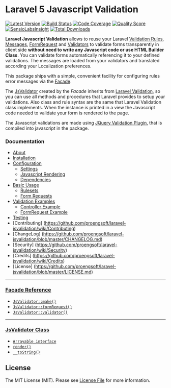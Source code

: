 # Laravel 5 Javascript Validation

[![Latest Version](https://img.shields.io/github/release/proengsoft/laravel-jsvalidation.svg?style=flat-square)](https://github.com/proengsoft/laravel-jsvalidation/releases)
[![Build Status](https://img.shields.io/travis/proengsoft/laravel-jsvalidation/master.svg?style=flat-square)](https://travis-ci.org/proengsoft/laravel-jsvalidation)
[![Code Coverage](https://scrutinizer-ci.com/g/proengsoft/laravel-jsvalidation/badges/coverage.png?b=master)](https://scrutinizer-ci.com/g/proengsoft/laravel-jsvalidation/?branch=master)
[![Quality Score](https://img.shields.io/scrutinizer/g/proengsoft/laravel-jsvalidation.svg?style=flat-square)](https://scrutinizer-ci.com/g/proengsoft/laravel-jsvalidation)
[![SensioLabsInsight](https://insight.sensiolabs.com/projects/ede7cf50-c591-41a0-a6c8-d2e6de4b7131/mini.png)](https://insight.sensiolabs.com/projects/ede7cf50-c591-41a0-a6c8-d2e6de4b7131)
[![Total Downloads](https://img.shields.io/packagist/dt/proengsoft/laravel-jsvalidation.svg?style=flat-square)](https://packagist.org/packages/proengsoft/laravel-jsvalidation)

[JQuery Validation Plugin]: http://jqueryvalidation.org/
[FormRequest]: http://laravel.com/docs/5.0/validation#form-request-validation
[Validators]: http://laravel.com/docs/5.0/validation#form-request-validation
[Validation Rules]: http://laravel.com/docs/5.0/validation#available-validation-rules
[Custom Validations]: http://laravel.com/docs/5.0/validation#custom-validation-rules
[Messages]: http://laravel.com/docs/5.0/validation#error-messages-and-views
[Laravel Localization]: http://laravel.com/docs/5.0/localization 
[Validation]: http://laravel.com/docs/5.0/validation 

**Laravel Javascript Validation** allows to reuse your Laravel [Validation Rules][], [Messages][], [FormRequest][] and [Validators][] to validate forms transparently in client side **without need to write any Javascript code or use HTML Builder Class**. You can validate forms automatically
 referencing it to your defined validations. The messages are loaded from your validators and translated according your Localization preferences.
 
This package ships with a simple, convenient facility for configuring rules error messages via the [Facade](https://github.com/proengsoft/laravel-jsvalidation/wiki/Facade).

The [JsValidator](https://github.com/proengsoft/laravel-jsvalidation/wiki/JsValidator-Class) created by the *Facade* inherits from [Laravel Validation](http://laravel.com/docs/5.0/validation), so you can use all methods and procedures that Laravel provides to 
setup your validations. Also class and rule syntax are the same that Laravel Validation class implements. When the instance is printed in a 
view the Javascript code needed to validate your form is rendered to the page.

The Javascript validations are made using [JQuery Validation Plugin][], that is compiled into javascript in the package.

### Documentation

- [About](https://github.com/proengsoft/laravel-jsvalidation/wiki/Home)
- [Installation](https://github.com/proengsoft/laravel-jsvalidation/wiki/Installation)
- [Configuration](https://github.com/proengsoft/laravel-jsvalidation/wiki/Configuration)
  - [Settings](https://github.com/proengsoft/laravel-jsvalidation/wiki/Settings)
  - [Javascript Rendering](https://github.com/proengsoft/laravel-jsvalidation/wiki/Javascript-Rendering)
  - [Dependencies](https://github.com/proengsoft/laravel-jsvalidation/wiki/Dependencies)
- [Basic Usage](https://github.com/proengsoft/laravel-jsvalidation/wiki/Basic-Usage)
  - [Rulesets](https://github.com/proengsoft/laravel-jsvalidation/wiki/Rulesets)
  - [Form Requests](https://github.com/proengsoft/laravel-jsvalidation/wiki/Form-Requests)
- [Validation Examples](https://github.com/proengsoft/laravel-jsvalidation/wiki/Validating-Forms)
  - [Controller Example](https://github.com/proengsoft/laravel-jsvalidation/wiki/Controller-Validation-Example)
  - [FormRequest Example](https://github.com/proengsoft/laravel-jsvalidation/wiki/FormRequest-Validation-Example)
- [Testing](https://github.com/proengsoft/laravel-jsvalidation/wiki/Testing)
- [Contributing] (https://github.com/proengsoft/laravel-jsvalidation/wiki/Contributing)
- [ChangeLog] (https://github.com/proengsoft/laravel-jsvalidation/blob/master/CHANGELOG.md)
- [Security] (https://github.com/proengsoft/laravel-jsvalidation/wiki/Security)
- [Credits] (https://github.com/proengsoft/laravel-jsvalidation/wiki/Credits)
- [License] (https://github.com/proengsoft/laravel-jsvalidation/blob/master/LICENSE.md)

---

### [Facade Reference](https://github.com/proengsoft/laravel-jsvalidation/wiki/Facade)

* [`JsValidator::make()`](https://github.com/proengsoft/laravel-jsvalidation/wiki/Facade#jsvalidatormake) 
* [`JsValidator::formRequest()`](https://github.com/proengsoft/laravel-jsvalidation/wiki/Facade#jsvalidatorformrequest) 
* [`JsValidator::validator()`](https://github.com/proengsoft/laravel-jsvalidation/wiki/Facade#jsvalidatorvalidator)

---

### [JsValidator Class](https://github.com/proengsoft/laravel-jsvalidation/wiki/JsValidator-Class)
 
* [`Arrayable interface`](https://github.com/proengsoft/laravel-jsvalidation/wiki/JsValidator-Class#arrayable-interface) 
* [`render()`](https://github.com/proengsoft/laravel-jsvalidation/wiki/JsValidator-Class#renderview) 
* [`__toString()`](https://github.com/proengsoft/laravel-jsvalidation/wiki/JsValidator-Class#__tostring) 

## License

The MIT License (MIT). Please see [License File](LICENSE.md) for more information.

